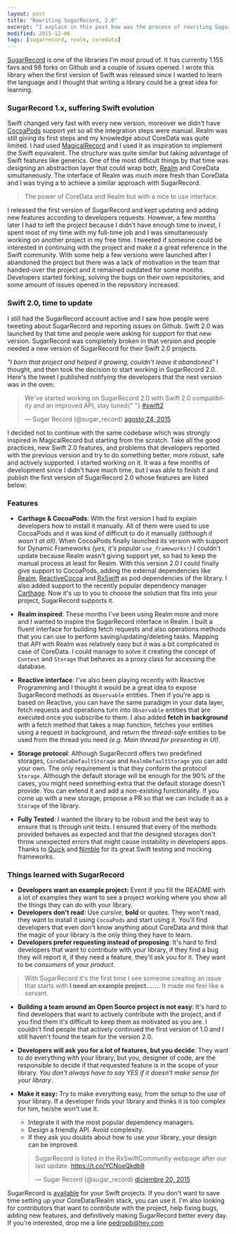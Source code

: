 ```yaml
---
layout: post
title: "Rewriting SugarRecord, 2.0"
excerpt: "I explain in this post how was the process of rewriting SugarRecord, a CoreData/Realm wrapper for Swift."
modified: 2015-12-06
tags: [sugarrecord, realm, coredata]
---
```


[SugarRecord](https://github.com/swiftreactive/sugarrecord) is one of the libraries I'm most proud of. It has currently 1.155 favs and 98 forks on Github and a couple of issues opened. I wrote this library when the first version of Swift was released since I wanted to learn the language and I thought that writing a library could be a great idea for learning.

### SugarRecord 1.x, suffering Swift evolution

Swift changed very fast with every new version, moreover we didn't have [CocoaPods](https://cocoapods.org) support yet so all the integration steps were manual. Realm was still giving its first steps and my knowledge about CoreData was quite limited. I had used [MagicalRecord](https://github.com/magicalpanda/MagicalRecord) and I used it as inspiration to implement the Swift equivalent. The structure was quite similar but taking advantage of Swift features like generics. One of the most difficult things by that time was designing an abstraction layer that could wrap both, [Realm](https://realm.io) and CoreData simultaneously. The interface of Realm was much more fresh than CoreData and I was trying a to achieve a similar approach with SugarRecord.

> The power of CoreData and Realm but with a nice to use interface.

I released the first version of SugarRecord and kept updating and adding new features according to developers requests. However, a few months later I had to left the project because I didn't have enough time to invest, I spent most of my time with my full-time job and I was simultaneously working on another project in my free time. I tweeted if someone could be interested in continuing with the project and make it a great reference in the Swift community. With some help a few versions were launched after I abandoned the project but there was a lack of motivation in the team that handed-over the project and it remained outdated for some months. Developers started forking, solving the bugs on their own repositories, and some amount of issues opened in the repository increased.

### Swift 2.0, time to update

I still had the SugarRecord account active and I saw how people were tweeting about SugarRecord and reporting issues on Github. Swift 2.0 was launched by that time and people were asking for support for that new version. SugarRecord was completely broken in that version and people needed a new version of SugarRecord for their Swift 2.0 projects.

_"I born that project and helped it growing, couldn't leave it abandoned"_ I thought, and then took the decision to start working in SugarRecord 2.0. Here's the tweet I published notifying the developers that the next version was in the oven:

<blockquote class="twitter-tweet" lang="es">
  <p lang="en" dir="ltr">
    We&#39;ve started working on SugarRecord 2.0 with Swift 2.0 compatibility
    and an improved API, stay tuned{" "}
    <a href="https://twitter.com/hashtag/swift2?src=hash">#swift2</a>
  </p>
  &mdash; Sugar Record (@sugar_record) <a href="https://twitter.com/sugar_record/status/635682614012194816">agosto 24, 2015</a>
</blockquote>
<script async src="//platform.twitter.com/widgets.js" charset="utf-8"></script>

I decided not to continue with the same codebase which was strongly inspired in MagicalRecord but starting from the scratch. Take all the good practices, new Swift 2.0 features, and problems that developers reported with the previous version and try to do something better, more robust, safe and actively supported. I started working on it. It was a few months of development since I didn't have much time, but I was able to finish it and publish the first version of SugarRecord 2.0 whose features are listed below:

### Features

- **Carthage & CocoaPods**: With the first version I had to explain developers how to install it manually. All of them were used to use CocoaPods and it was kind of difficult to do it manually _(although it wasn't at all)_. When CocoaPods finally launched its version with support for Dynamic Frameworks _(yes, it's popular `use_frameworks!`)_ I couldn't update because Realm wasn't giving support yet, so had to keep the manual process at least for Realm. With this version 2.0 I could finally give support to CocoaPods, adding the external dependencies like [Realm](https://github.com/realm/realm-cocoa), [ReactiveCocoa](https://github.com/reactivecocoa/reactivecocoa) and [RxSwift](https://github.com/reactivex/rxswift) as pod dependencies of the library. I also added support to the recently popular dependency manager [Carthage](https://github.com/carthage/carthage). Now it's up to you to choose the solution that fits into your project, SugarRecord supports it.

- **Realm inspired**: These months I've been using Realm more and more and I wanted to inspire the SugarRecord interface in Realm. I built a fluent interface for building fetch requests and also operations methods that you can use to perform saving/updating/deleting tasks. Mapping that API with Realm was relatively easy but it was a bit complicated in case of CoreData. I could manage to solve it creating the concept of `Context` and `Storage` that behaves as a proxy class for accessing the database.

- **Reactive interface**: I've also been playing recently with Reactive Programming and I thought it would be a great idea to expose SugarRecord methods as `Observable` entities. Then if you're app is based on Reactive, you can have the same paradigm in your data layer, fetch requests and operations turn into `Observable` entities that are executed once you subscribe to them. I also added **fetch in background** with a fetch method that takes a map function, fetches your entities using a request in background, and return the _thread-safe_ entities to be used from the thread you need _(e.g. Main thread for presenting in UI)_.

- **Storage protocol**: Although SugarRecord offers two predefined storages, `CoreDataDefaultStorage` and `RealmDefaultStorage` you can add your own. The only requirement is that they conform the protocol `Storage`. Although the default storage will be enough for the 90% of the cases, you might need something extra that the default storage doesn't provide. You can extend it and add a non-existing functionality. If you come up with a new storage, propose a PR so that we can include it as a `Storage` of the library.

- **Fully Tested**: I wanted the library to be robust and the best way to ensure that is through unit tests. I ensured that every of the methods provided behaves as expected and that the designed storages don't throw unexpected errors that might cause instability in developers apps. Thanks to [Quick](https://github.com/quick/quick) and [Nimble](https://github.com/quick/nimble) for its great Swift testing and mocking frameworks.

### Things learned with SugarRecord

- **Developers want an example project:** Event if you fill the README with a lot of examples they want to see a project working where you show all the things they can do with your library.
- **Developers don't read**: Use _cursive_, **bold** or quotes. They won't read, they want to install it using `CocoaPods` and start using it. You'll find developers that even don't know anything about CoreData and think that the magic of your library is the only thing they have to learn.
- **Developers prefer requesting instead of proposing**: It's hard to find developers that want to contribute with your library, if they find a bug they will report it, if they need a feature, they'll ask you for it. They want to be _consumers_ of your _product_.

> With SugarRecord it's the first time I see someone creating an issue that starts with **I need an example project......**. It made me feel like a servant.

- **Building a team around an Open Source project is not easy**: It's hard to find developers that want to actively contribute with the project, and if you find them it's difficult to keep them as motivated as you are. I couldn't find people that actively continued the first version of 1.0 and I still haven't found the team for the version 2.0.
- **Developers will ask you for a lot of features, but you decide**: They want to do everything with your library, but you, designer of code, are the responsible to decide if that requested feature is in the scope of your library. _You don't always have to say YES if it doesn't make sense for your library_.
- **Make it easy:** Try to make everything easy, from the _setup_ to the _use_ of your library. If a developer finds your library and thinks it is too complex for him, he/she won't use it.

  - Integrate it with the most popular dependency managers.
  - Design a friendly API. Avoid complexity.
  - If they ask you doubts about how to use your library, your design can be improved.

  <blockquote class="twitter-tweet" lang="es">
    <p lang="en" dir="ltr">
      SugarRecord is listed in the RxSwiftCommunity webpage after our last
      update. <a href="https://t.co/YCNoeQkdb8">https://t.co/YCNoeQkdb8</a>
    </p>
    &mdash; Sugar Record (@sugar_record) <a href="https://twitter.com/sugar_record/status/678665283813441536">diciembre 20, 2015</a>
  </blockquote>
  <script
    async
    src="//platform.twitter.com/widgets.js"
    charset="utf-8"
  ></script>

SugarRecord is [available](https://cocoapods.org/?q=sugarrecord) for your Swift projects. If you don't want to save time setting up your CoreData/Realm stack, you can use it. I'm also looking for contributors that want to contribute with the project, help fixing bugs, adding new features, and definitively making SugarRecord better every day. If you're interested, drop me a line [pedropb@hey.com](mailto://pedropb@hey.com)
